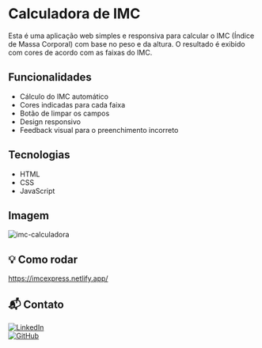 # Calculadora de IMC
Esta é uma aplicação web simples e responsiva para calcular o IMC (Índice de Massa Corporal) com base no peso e da altura. O resultado é exibido com cores de acordo com as faixas do IMC.
## Funcionalidades
- Cálculo do IMC automático
- Cores indicadas para cada faixa
- Botão de limpar os campos
- Design responsivo
- Feedback visual para o preenchimento incorreto
## Tecnologias
- HTML
- CSS
- JavaScript
## Imagem
![imc-calculadora](https://github.com/user-attachments/assets/e3ba4f7a-8d5f-4494-9959-1a54815e352f)
## 💡 Como rodar
https://imcexpress.netlify.app/
## 📬 Contato

[![LinkedIn](https://img.shields.io/badge/-LinkedIn-blue?logo=linkedin&logoColor=white)](https://linkedin.com/in/louiseneves)  
[![GitHub](https://img.shields.io/badge/-GitHub-181717?logo=github&logoColor=white)](https://github.com/louiseneves)
